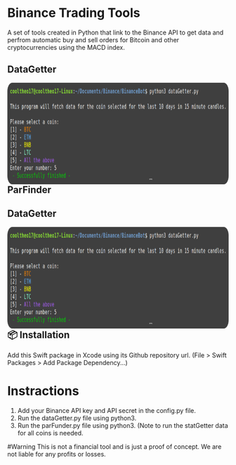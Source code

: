 # Binance Trading Tools
A set of tools created in Python that link to the Binance API to get data and perfrom automatic buy and sell orders for Bitcoin and other cryptocurrencies using the MACD index. 

## DataGetter
<img src="https://raw.githubusercontent.com/cooltheo17/BinanceBot/main/images/image-2.png" align="left"
width="931" height="231">
## ParFinder
## DataGetter
<img src="https://raw.githubusercontent.com/cooltheo17/BinanceBot/main/images/image-2.png" align="left"
width="931" height="231">

## 📦 Installation

Add this Swift package in Xcode using its Github repository url. (File > Swift Packages > Add Package Dependency...)

# Instractions
1. Add your Binance API key and API secret in the config.py file.
2. Run the dataGetter.py file using python3.
3. Run the parFunder.py file using python3.
(Note to run the statGetter data for all coins is needed.

#Warning
This is not a financial tool and is just a proof of concept. We are not liable for any profits or losses.
